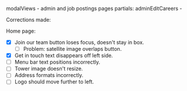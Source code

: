 modalViews - admin and job postings pages
partials:
    adminEditCareers - 

Corrections made:

Home page:
- [x] Join our team button loses focus, doesn't stay in box.
   - [ ] Problem: satellite image overlaps button.
- [x] Get in touch text disappears off left side.
- [ ] Menu bar text positions incorrectly.
- [ ] Tower image doesn't resize.
- [ ] Address formats incorrectly.
- [ ] Logo should move further to left.
